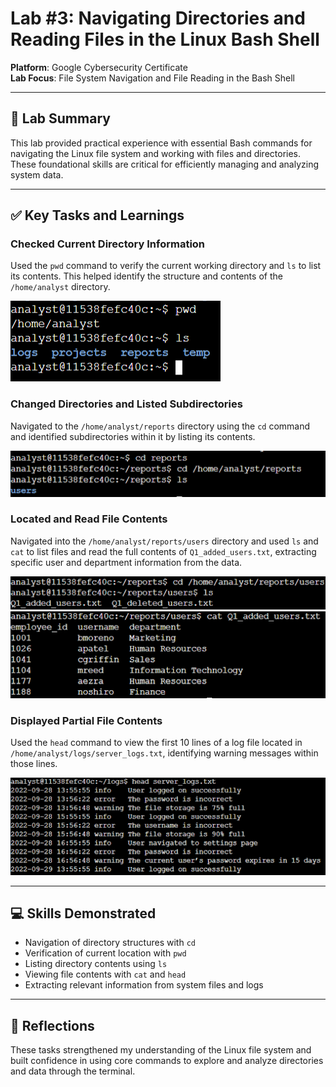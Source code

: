 # Lab #3: Navigating Directories and Reading Files in the Linux Bash Shell

**Platform**: Google Cybersecurity Certificate  
**Lab Focus**: File System Navigation and File Reading in the Bash Shell

---

## 🧠 Lab Summary

This lab provided practical experience with essential Bash commands for navigating the Linux file system and working with files and directories. These foundational skills are critical for efficiently managing and analyzing system data.

---

## ✅ Key Tasks and Learnings

### Checked Current Directory Information
Used the `pwd` command to verify the current working directory and `ls` to list its contents. This helped identify the structure and contents of the `/home/analyst` directory.

![PWD and LS Example](../../images/linux_lab3_pwd.png)

### Changed Directories and Listed Subdirectories
Navigated to the `/home/analyst/reports` directory using the `cd` command and identified subdirectories within it by listing its contents.

![CD and LS Example](../../images/linux_lab3_cd.png)

### Located and Read File Contents
Navigated into the `/home/analyst/reports/users` directory and used `ls` and `cat` to list files and read the full contents of `Q1_added_users.txt`, extracting specific user and department information from the data.

![CAT File Example](../../images/linux_lab3_ls.png)
![CAT File Example](../../images/linux_lab3_cat.png)


### Displayed Partial File Contents
Used the `head` command to view the first 10 lines of a log file located in `/home/analyst/logs/server_logs.txt`, identifying warning messages within those lines.

![HEAD Log Example](../../images/linux_lab3_head.png)

---

## 💻 Skills Demonstrated

- Navigation of directory structures with `cd`  
- Verification of current location with `pwd`  
- Listing directory contents using `ls`  
- Viewing file contents with `cat` and `head` 
- Extracting relevant information from system files and logs  

---

## 🔁 Reflections

These tasks strengthened my understanding of the Linux file system and built confidence in using core commands to explore and analyze directories and data through the terminal.

